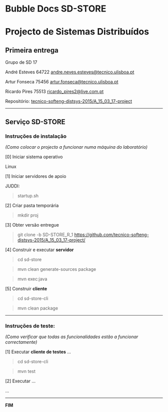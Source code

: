 # Bubble Docs SD-STORE
# Projecto de Sistemas Distribuídos #

## Primeira entrega ##

Grupo de SD 17


André Esteves 64722 andre.neves.esteves@tecnico.ulisboa.pt

Artur Fonseca 75456 artur.fonseca@tecnico.ulisboa.pt

Ricardo Pires 75513 ricardo_pires2@live.com.pt



Repositório:
[tecnico-softeng-distsys-2015/A_15_03_17-project](https://github.com/tecnico-softeng-distsys-2015/A_15_03_17-project/)


-------------------------------------------------------------------------------

## Serviço SD-STORE 


### Instruções de instalação 
*(Como colocar o projecto a funcionar numa máquina do laboratório)*

[0] Iniciar sistema operativo

Linux


[1] Iniciar servidores de apoio

JUDDI:
> startup.sh

[2] Criar pasta temporária

> mkdir proj

[3] Obter versão entregue

> git clone -b SD-STORE_R_1 https://github.com/tecnico-softeng-distsys-2015/A_15_03_17-project/



[4] Construir e executar **servidor**

> cd sd-store

> mvn clean generate-sources package 

> mvn exec:java


[5] Construir **cliente**

> cd sd-store-cli

> mvn clean package




-------------------------------------------------------------------------------

### Instruções de teste: ###
*(Como verificar que todas as funcionalidades estão a funcionar correctamente)*


[1] Executar **cliente de testes** ...

> cd sd-store-cli

> mvn test


[2] Executar ...



...


-------------------------------------------------------------------------------
**FIM**

